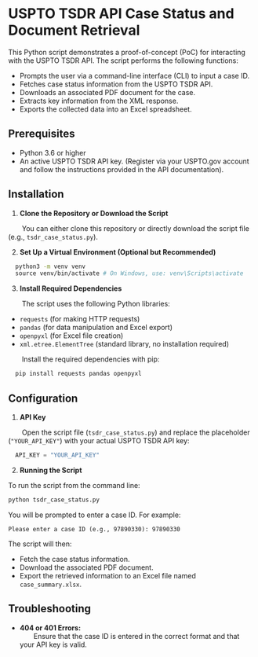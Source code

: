 # USPTO TSDR API Case Status and Document Retrieval

This Python script demonstrates a proof-of-concept (PoC) for interacting with the USPTO TSDR API. The script performs the following functions:

- Prompts the user via a command-line interface (CLI) to input a case ID.
- Fetches case status information from the USPTO TSDR API.
- Downloads an associated PDF document for the case.
- Extracts key information from the XML response.
- Exports the collected data into an Excel spreadsheet.

## Prerequisites

- Python 3.6 or higher  
- An active USPTO TSDR API key. (Register via your USPTO.gov account and follow the instructions provided in the API documentation).

## Installation

1. **Clone the Repository or Download the Script**

  You can either clone this repository or directly download the script file (e.g., `tsdr_case_status.py`).

2. **Set Up a Virtual Environment (Optional but Recommended)**

```bash 
  python3 -m venv venv 
  source venv/bin/activate # On Windows, use: venv\Scripts\activate
```

3. **Install Required Dependencies**

  The script uses the following Python libraries:

   - `requests` (for making HTTP requests)
   - `pandas` (for data manipulation and Excel export)
   - `openpyxl` (for Excel file creation)
   - `xml.etree.ElementTree` (standard library, no installation required)

  Install the required dependencies with pip:

```bash  
  pip install requests pandas openpyxl  
```

## Configuration

1. **API Key**

  Open the script file (`tsdr_case_status.py`) and replace the placeholder (`"YOUR_API_KEY"`) with your actual USPTO TSDR API key:

```python  
  API_KEY = "YOUR_API_KEY"  
```

2. **Running the Script**

To run the script from the command line:

```bash  
python tsdr_case_status.py  
```

You will be prompted to enter a case ID. For example:

```  
Please enter a case ID (e.g., 97890330): 97890330  
```

The script will then:

- Fetch the case status information.  
- Download the associated PDF document.  
- Export the retrieved information to an Excel file named `case_summary.xlsx`.

## Troubleshooting

- **404 or 401 Errors:**  
  Ensure that the case ID is entered in the correct format and that your API key is valid. 
